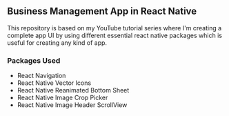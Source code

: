 <H2>Business Management App in React Native</H2>

This repository is based on my YouTube tutorial series where I'm creating a complete app UI by using different essential react native packages which is useful for creating any kind of app.

<H3>Packages Used</H3>
<ul>
  <li>React Navigation</li>
  <li>React Native Vector Icons</li>
  <li>React Native Reanimated Bottom Sheet</li>
  <li>React Native Image Crop Picker</li>
  <li>React Native Image Header ScrollView</li>
</ul>
